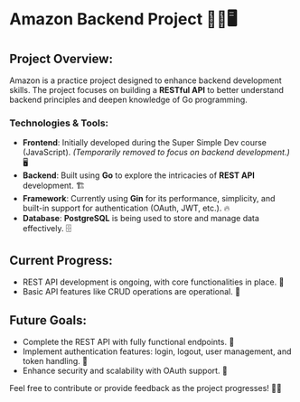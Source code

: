 # Amazon Backend Project 🚀🔧🖥️

## Project Overview:
Amazon is a practice project designed to enhance backend development skills. The project focuses on building a **RESTful API** to better understand backend principles and deepen knowledge of Go programming.

### Technologies & Tools:
- **Frontend**: Initially developed during the Super Simple Dev course (JavaScript). *(Temporarily removed to focus on backend development.)* 🖥️  
- **Backend**: Built using **Go** to explore the intricacies of **REST API** development. 🏗️  
- **Framework**: Currently using **Gin** for its performance, simplicity, and built-in support for authentication (OAuth, JWT, etc.). 🔥  
- **Database**: **PostgreSQL** is being used to store and manage data effectively. 🗄️  

## Current Progress:
- REST API development is ongoing, with core functionalities in place. 🚧  
- Basic API features like CRUD operations are operational. 🔄  

## Future Goals:
- Complete the REST API with fully functional endpoints. 🎯  
- Implement authentication features: login, logout, user management, and token handling. 🔑  
- Enhance security and scalability with OAuth support. 🔐  

Feel free to contribute or provide feedback as the project progresses! 💬👥  
